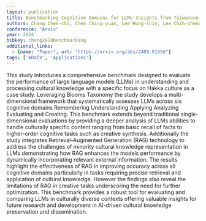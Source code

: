 ```yaml
---
layout: publication
title: Benchmarking Cognitive Domains for LLMs Insights from Taiwanese Hakka Culture
authors: Chang Chen-chi, Chen Ching-yuan, Lee Hung-shin, Lee Chih-cheng
conference: "Arxiv"
year: 2024
bibkey: chang2024benchmarking
additional_links:
  - {name: "Paper", url: "https://arxiv.org/abs/2409.01556"}
tags: ['ARXIV', 'Applications']
---
```

This study introduces a comprehensive benchmark designed to evaluate the performance of large language models (LLMs) in understanding and processing cultural knowledge with a specific focus on Hakka culture as a case study. Leveraging Blooms Taxonomy the study develops a multi-dimensional framework that systematically assesses LLMs across six cognitive domains Remembering Understanding Applying Analyzing Evaluating and Creating. This benchmark extends beyond traditional single-dimensional evaluations by providing a deeper analysis of LLMs abilities to handle culturally specific content ranging from basic recall of facts to higher-order cognitive tasks such as creative synthesis. Additionally the study integrates Retrieval-Augmented Generation (RAG) technology to address the challenges of minority cultural knowledge representation in LLMs demonstrating how RAG enhances the models performance by dynamically incorporating relevant external information. The results highlight the effectiveness of RAG in improving accuracy across all cognitive domains particularly in tasks requiring precise retrieval and application of cultural knowledge. However the findings also reveal the limitations of RAG in creative tasks underscoring the need for further optimization. This benchmark provides a robust tool for evaluating and comparing LLMs in culturally diverse contexts offering valuable insights for future research and development in AI-driven cultural knowledge preservation and dissemination.
